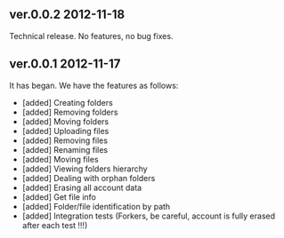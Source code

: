 ## ver.0.0.2 2012-11-18

Technical release. No features, no bug fixes.

## ver.0.0.1 2012-11-17

It has began. We have the features as follows:

* [added] Creating folders
* [added] Removing folders
* [added] Moving folders
* [added] Uploading files
* [added] Removing files
* [added] Renaming files
* [added] Moving files
* [added] Viewing folders hierarchy
* [added] Dealing with orphan folders
* [added] Erasing all account data
* [added] Get file info
* [added] Folder/file identification by path
* [added] Integration tests (Forkers, be careful, account is fully erased after each test !!!)